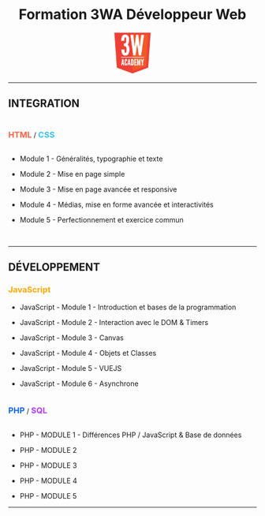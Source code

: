 <h1 align="center">Formation 3WA Développeur Web</h1>

<p align="center">
  <img src="logo-3wa.png" alt="Sublime's custom image" style="width: 15%"/>
</p>

---

<h2>INTEGRATION</h2>

<h3 style="display: inline-block; color:tomato">HTML</h3> / <h3 style="display: inline-block; color:#39C0ED">CSS</h3>

- Module 1 - Généralités, typographie et texte

- Module 2 - Mise en page simple

- Module 3 - Mise en page avancée et responsive

- Module 4 - Médias, mise en forme avancée et interactivités

- Module 5 - Perfectionnement et exercice commun

&nbsp;

---

<h2 style="text-transform: uppercase">Développement</h2>

<h3 style="color:#FFA900">JavaScript</h3>


- JavaScript - Module 1 - Introduction et bases de la programmation

- JavaScript - Module 2 - Interaction avec le DOM & Timers

- JavaScript - Module 3 - Canvas

- JavaScript - Module 4 - Objets et Classes

- JavaScript - Module 5 - VUEJS

- JavaScript - Module 6 - Asynchrone

<h3 style="display: inline-block; color:#1266F1">PHP</h3> / <h3 style="display: inline-block; color:#B23CFD">SQL</h3>

- PHP - MODULE 1 - Différences PHP / JavaScript & Base de données

- PHP - MODULE 2

- PHP - MODULE 3

- PHP - MODULE 4

- PHP - MODULE 5

---

